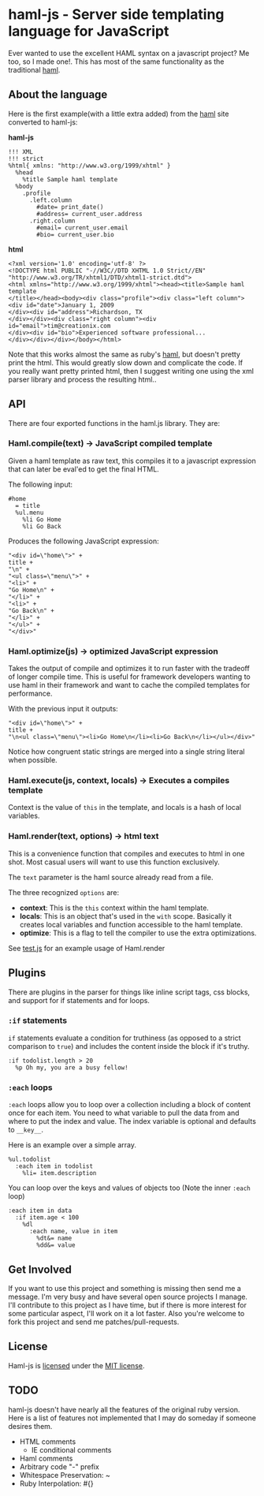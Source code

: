 # haml-js - Server side templating language for JavaScript

Ever wanted to use the excellent HAML syntax on a javascript project?  Me too, so I made one!.  This has most of the same functionality as the traditional [haml][].

## About the language

Here is the first example(with a little extra added) from the [haml][] site converted to haml-js:

**haml-js**

    !!! XML
    !!! strict
    %html{ xmlns: "http://www.w3.org/1999/xhtml" }
      %head
        %title Sample haml template
      %body
        .profile
          .left.column
            #date= print_date()
            #address= current_user.address
          .right.column
            #email= current_user.email
            #bio= current_user.bio

**html**

    <?xml version='1.0' encoding='utf-8' ?>
    <!DOCTYPE html PUBLIC "-//W3C//DTD XHTML 1.0 Strict//EN" "http://www.w3.org/TR/xhtml1/DTD/xhtml1-strict.dtd">
    <html xmlns="http://www.w3.org/1999/xhtml"><head><title>Sample haml template
    </title></head><body><div class="profile"><div class="left column"><div id="date">January 1, 2009
    </div><div id="address">Richardson, TX
    </div></div><div class="right column"><div id="email">tim@creationix.com
    </div><div id="bio">Experienced software professional...
    </div></div></div></body></html>

Note that this works almost the same as ruby's [haml][], but doesn't pretty print the html.  This would greatly slow down and complicate the code.  If you really want pretty printed html, then I suggest writing one using the xml parser library and process the resulting html..

## API

There are four exported functions in the haml.js library.  They are:

### Haml.compile(text) -> JavaScript compiled template

Given a haml template as raw text, this compiles it to a javascript expression
that can later be eval'ed to get the final HTML.

The following input:

    #home
      = title
      %ul.menu
        %li Go Home
        %li Go Back

Produces the following JavaScript expression:

    "<div id=\"home\">" + 
    title +
    "\n" + 
    "<ul class=\"menu\">" + 
    "<li>" + 
    "Go Home\n" + 
    "</li>" + 
    "<li>" + 
    "Go Back\n" + 
    "</li>" + 
    "</ul>" + 
    "</div>"

### Haml.optimize(js) -> optimized JavaScript expression

Takes the output of compile and optimizes it to run faster with the tradeoff of longer compile time.  This is useful for framework developers wanting to use haml in their framework and want to cache the compiled templates for performance.

With the previous input it outputs:

    "<div id=\"home\">" + 
    title +
    "\n<ul class=\"menu\"><li>Go Home\n</li><li>Go Back\n</li></ul></div>"

Notice how congruent static strings are merged into a single string literal when possible.

### Haml.execute(js, context, locals) -> Executes a compiles template

Context is the value of `this` in the template, and locals is a hash of local variables.

### Haml.render(text, options) -> html text

This is a convenience function that compiles and executes to html in one shot.  Most casual users will want to use this function exclusively.

The `text` parameter is the haml source already read from a file.

The three recognized `options` are:

 - **context**: This is the `this` context within the haml template.
 - **locals**: This is an object that's used in the `with` scope.  Basically it creates local variables and function accessible to the haml template.
 - **optimize**: This is a flag to tell the compiler to use the extra optimizations.
 
See [test.js][] for an example usage of Haml.render

## Plugins

There are plugins in the parser for things like inline script tags, css blocks, and support for if statements and for loops.

### `:if` statements

`if` statements evaluate a condition for truthiness (as opposed to a strict comparison to `true`) and includes the content inside the block if it's truthy.

    :if todolist.length > 20
      %p Oh my, you are a busy fellow!

### `:each` loops

`:each` loops allow you to loop over a collection including a block of content once for each item. You need to what variable to pull the data from and where to put the index and value.  The index variable is optional and defaults to `__key__`.

Here is an example over a simple array.

    %ul.todolist
      :each item in todolist
        %li= item.description

You can loop over the keys and values of objects too (Note the inner `:each` loop)

    :each item in data
      :if item.age < 100
        %dl
          :each name, value in item
            %dt&= name
            %dd&= value

## Get Involved

If you want to use this project and something is missing then send me a message.  I'm very busy and have several open source projects I manage.  I'll contribute to this project as I have time, but if there is more interest for some particular aspect, I'll work on it a lot faster.  Also you're welcome to fork this project and send me patches/pull-requests.

## License

Haml-js is [licensed][] under the [MIT license][].

[MIT license]: http://creativecommons.org/licenses/MIT/
[licensed]: http://github.com/creationix/haml-js/blob/master/LICENSE
[jquery-haml]: http://github.com/creationix/jquery-haml
[haml]: http://haml.hamptoncatlin.com/
[test.js]: http://github.com/creationix/haml-js/blob/master/test/test.js

## TODO

haml-js doesn't have nearly all the features of the original ruby version.  Here is a list of features not implemented that I may do someday if someone desires them.

 - HTML comments
   - IE conditional comments
 - Haml comments
 - Arbitrary code "-" prefix
 - Whitespace Preservation: ~
 - Ruby Interpolation: #{}

 
 